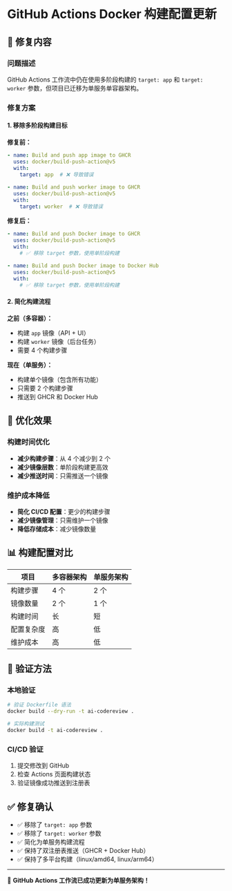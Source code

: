 # GitHub Actions Docker 构建配置更新

## 🔧 修复内容

### 问题描述
GitHub Actions 工作流中仍在使用多阶段构建的 `target: app` 和 `target: worker` 参数，但项目已迁移为单服务单容器架构。

### 修复方案

#### 1. 移除多阶段构建目标
**修复前：**
```yaml
- name: Build and push app image to GHCR
  uses: docker/build-push-action@v5
  with:
    target: app  # ❌ 导致错误
    
- name: Build and push worker image to GHCR  
  uses: docker/build-push-action@v5
  with:  
    target: worker  # ❌ 导致错误
```

**修复后：**
```yaml
- name: Build and push Docker image to GHCR
  uses: docker/build-push-action@v5
  with:
    # ✅ 移除 target 参数，使用单阶段构建
    
- name: Build and push Docker image to Docker Hub
  uses: docker/build-push-action@v5
  with:
    # ✅ 移除 target 参数，使用单阶段构建
```

#### 2. 简化构建流程

**之前（多容器）：**
- 构建 `app` 镜像（API + UI）
- 构建 `worker` 镜像（后台任务）
- 需要 4 个构建步骤

**现在（单服务）：**
- 构建单个镜像（包含所有功能）
- 只需要 2 个构建步骤
- 推送到 GHCR 和 Docker Hub

## 🚀 优化效果

### 构建时间优化
- **减少构建步骤**：从 4 个减少到 2 个
- **减少镜像层数**：单阶段构建更高效
- **减少推送时间**：只需推送一个镜像

### 维护成本降低
- **简化 CI/CD 配置**：更少的构建步骤
- **减少镜像管理**：只需维护一个镜像
- **降低存储成本**：减少镜像数量

## 📊 构建配置对比

| 项目 | 多容器架构 | 单服务架构 |
|------|------------|------------|
| 构建步骤 | 4 个 | 2 个 |
| 镜像数量 | 2 个 | 1 个 |
| 构建时间 | 长 | 短 |
| 配置复杂度 | 高 | 低 |
| 维护成本 | 高 | 低 |

## 🎯 验证方法

### 本地验证
```bash
# 验证 Dockerfile 语法
docker build --dry-run -t ai-codereview .

# 实际构建测试
docker build -t ai-codereview .
```

### CI/CD 验证
1. 提交修改到 GitHub
2. 检查 Actions 页面构建状态
3. 验证镜像成功推送到注册表

## ✅ 修复确认

- ✅ 移除了 `target: app` 参数
- ✅ 移除了 `target: worker` 参数  
- ✅ 简化为单服务构建流程
- ✅ 保持了双注册表推送（GHCR + Docker Hub）
- ✅ 保持了多平台构建（linux/amd64, linux/arm64）

---
🎉 **GitHub Actions 工作流已成功更新为单服务架构！**
